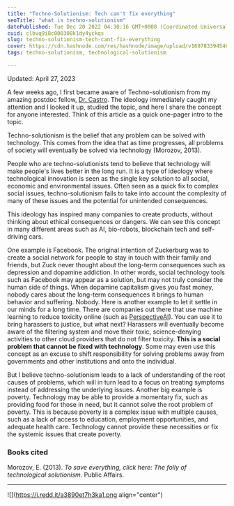 ```yaml
---
title: "Techno-Solutionism: Tech can't fix everything"
seoTitle: "what is techno-solutionism"
datePublished: Tue Dec 20 2022 04:30:16 GMT+0000 (Coordinated Universal Time)
cuid: clbvq9i8c000308k1dy4yckqs
slug: techno-solutionism-tech-cant-fix-everything
cover: https://cdn.hashnode.com/res/hashnode/image/upload/v1697833945467/4173e0bf-730d-454f-ad40-cf4588204494.png
tags: techno-solutionism, technological-solutionism

---
```


Updated: April 27, 2023

A few weeks ago, I first became aware of Techno-solutionism from my amazing postdoc fellow, [Dr. Castro](https://franciscastro.github.io/). The ideology immediately caught my attention and I looked it up, studied the topic, and here I share the concept for anyone interested. Think of this article as a quick one-pager intro to the topic.

Techno-solutionism is the belief that any problem can be solved with technology. This comes from the idea that as time progresses, all problems of society will eventually be solved via technology (Morozov, 2013).

People who are techno-solutionists tend to believe that technology will make people's lives better in the long run. It is a type of ideology where technological innovation is seen as the single key solution to all social, economic and environmental issues. Often seen as a quick fix to complex social issues, techno-solutionism fails to take into account the complexity of many of these issues and the potential for unintended consequences.

This ideology has inspired many companies to create products, without thinking about ethical consequences or dangers. We can see this concept in many different areas such as AI, bio-robots, blockchain tech and self-driving cars.

One example is Facebook. The original intention of Zuckerburg was to create a social network for people to stay in touch with their family and friends, but Zuck never thought about the long-term consequences such as depression and dopamine addiction. In other words, social technology tools such as Facebook may appear as a solution, but may not truly consider the human side of things. When dopamine capitalism gives you fast money, nobody cares about the long-term consequences it brings to human behavior and suffering. Nobody. Here is another example to let it settle in our minds for a long time. There are companies out there that use machine learning to reduce toxicity online (such as [PerspectiveAI](https://perspectiveapi.com/)). You can use it to bring harassers to justice, but what next? Harassers will eventually become aware of the filtering system and move their toxic, science-denying activities to other cloud providers that do not filter toxicity. **This is a social problem that cannot be fixed with technology**. Some may even use this concept as an excuse to shift responsibility for solving problems away from governments and other institutions and onto the individual.

But I believe techno-solutionism leads to a lack of understanding of the root causes of problems, which will in turn lead to a focus on treating symptoms instead of addressing the underlying issues. Another big example is poverty. Technology may be able to provide a momentary fix, such as providing food for those in need, but it cannot solve the root problem of poverty. This is because poverty is a complex issue with multiple causes, such as a lack of access to education, employment opportunities, and adequate health care. Technology cannot provide these necessities or fix the systemic issues that create poverty.

### Books cited

Morozov, E. (2013). *To save everything, click here: The folly of technological solutionism*. Public Affairs.

---

![](https://i.redd.it/a3890et7h3ka1.png align="center")
